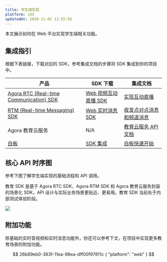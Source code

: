 ```yaml
---
title: 学生端实现
platform: iOS
updatedAt: 2020-11-02 11:55:56
---
```


本文展示如何在 Web 平台实现学生端相关功能。

## 集成指引

根据下表链接，下载对应的 SDK，参考集成文档的步骤将 SDK 集成到你的项目中。

| 产品                                                                                                                              | SDK 下载                                                                            | 集成文档                                                                                            |
| --------------------------------------------------------------------------------------------------------------------------------- | ----------------------------------------------------------------------------------- | --------------------------------------------------------------------------------------------------- |
| [Agora RTC (Real-time Communication) SDK](https://docs.agora.io/cn/Interactive%20Broadcast/product_live?platform=All%20Platforms) | [ Web 视频互动直播 SDK](https://docs.agora.io/cn/Interactive%20Broadcast/downloads) | [实现互动直播](https://docs.agora.io/cn/Interactive%20Broadcast/start_live_web?platform=Web)        |
| [RTM (Real-time Messaging) SDK](https://docs.agora.io/cn/Real-time-Messaging/product_rtm?platform=All%20Platforms)                | [Web 实时消息 SDK](https://docs.agora.io/cn/Real-time-Messaging/downloads)          | [收发点对点消息和频道消息](https://docs.agora.io/cn/Real-time-Messaging/messaging_web?platform=Web) |
| Agora 教育云服务                                                                                                                  | N/A                                                                                 | [教育云服务 API 文档](https://agoradoc.github.io/cn/edu-cloud-service/restfulapi)                   |
| [白板](https://developer.netless.link/docs/javascript/overview/js-outline/)                                                       | [SDK 集成](https://developer.netless.link/docs/javascript/guide/js-sdk/)            | [白板快速开始](https://developer.netless.link/javascript-zh/home/install)                           |

## 核心 API 时序图

参考下图了解学生端实现的基础流程和 API 调用。

<div class="alert info">教育 SDK 是基于 Agora RTC SDK、Agora RTM SDK 和 Agora 教育云服务封装的场景化 SDK，API 设计与实际业务场景更贴近、更易用。教育 SDK 当前处于内部测试体验阶段。</div>

![](https://web-cdn.agora.io/docs-files/1604055199106)

## 附加功能

除基础的实时音视频和实时消息功能外，你还可以参考下文，在项目中实现更多教育场景的附加功能。

$$
26b89eb0-383f-11ea-98ea-dff00f97811c
{
 "platform": "web"
}
$$
